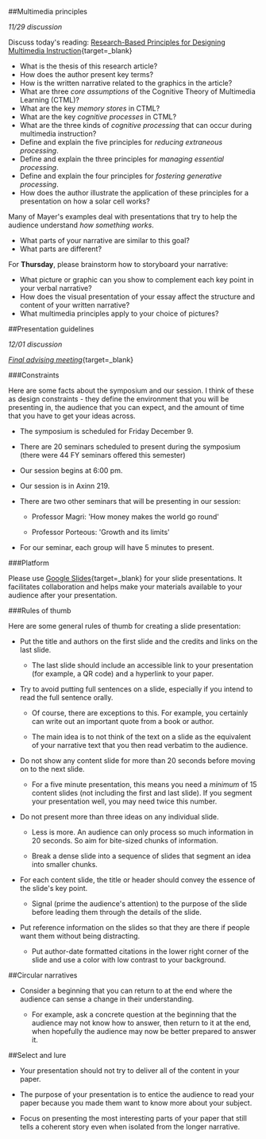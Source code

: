 ##Multimedia principles    

_11/29 discussion_

Discuss today's reading: [Research-Based Principles for Designing Multimedia Instruction](http://hilt.harvard.edu/wp-content/uploads/2018/08/HILT_SpeakerSeries_Mayer_background_reading.pdf){target=_blank}  

- What is the thesis of this research article?   
- How does the author present key terms?  
- How is the written narrative related to the graphics in the article?
- What are three _core assumptions_ of the Cognitive Theory of Multimedia Learning (CTML)?  
- What are the key _memory stores_ in CTML?  
- What are the key _cognitive processes_ in CTML?  
- What are the three kinds of _cognitive processing_ that can occur during multimedia instruction?  
- Define and explain the five principles for _reducing extraneous processing_.  
- Define and explain the three principles for _managing essential processing_.  
- Define and explain the four principles for _fostering generative processing_.
- How does the author illustrate the application of these principles for a presentation on how a solar cell works?  

Many of Mayer's examples deal with presentations that try to help the audience understand _how something works_.  

- What parts of your narrative are similar to this goal?  
- What parts are different?  

For **Thursday**, please brainstorm how to storyboard your narrative:  

- What picture or graphic can you show to complement each key point in your verbal narrative?  
- How does the visual presentation of your essay affect the structure and content of your written narrative?  
- What multimedia principles apply to your choice of pictures?  

##Presentation guidelines      

_12/01 discussion_  

[_Final advising meeting_](https://docs.google.com/spreadsheets/d/1bTM0elNQyOzHDNtHjo9B4SXeNq-Psk_P6PNxQGpafro/edit?usp=sharing){target=_blank}  

###Constraints  

Here are some facts about the symposium and our session. I think of these as design constraints - they define the environment that you will be presenting in, the audience that you can expect, and the amount of time that you have to get your ideas across.      

- The symposium is scheduled for Friday December 9.   

- There are 20 seminars scheduled to present during the symposium (there were 44 FY seminars offered this semester)

- Our session begins at 6:00 pm.

- Our session is in Axinn 219.

- There are two other seminars that will be presenting in our session:

    - Professor Magri: 'How money makes the world go round'  

    - Professor Porteous: 'Growth and its limits'  

- For our seminar, each group will have 5 minutes to present.  

###Platform  

Please use [Google Slides](https://support.google.com/a/users/answer/9282488?hl=en){target=_blank} for your slide presentations. It facilitates collaboration and helps make your materials available to your audience after your presentation.    

###Rules of thumb  

Here are some general rules of thumb for creating a slide presentation:  

- Put the title and authors on the first slide and the credits and links on the last slide.  

    - The last slide should include an accessible link to your presentation (for example, a QR code) and a hyperlink to your paper.

- Try to avoid putting full sentences on a slide, especially if you intend to read the full sentence orally.    

    - Of course, there are exceptions to this. For example, you certainly can write out an important quote from a book or author.  

    - The main idea is to not think of the text on a slide as the equivalent of your narrative text that you then read verbatim to the audience.  

- Do not show any content slide for more than 20 seconds before moving on to the next slide.

    - For a five minute presentation, this means you need a _minimum_ of 15 content slides (not including the first and last slide). If you segment your presentation well, you may need twice this number.   

- Do not present more than three ideas on any individual slide.  

    - Less is more. An audience can only process so much information in 20 seconds. So aim for bite-sized chunks of information.  

    - Break a dense slide into a sequence of slides that segment an idea into smaller chunks.  

- For each content slide, the title or header should convey the essence of the slide's key point.  

    - Signal (prime the audience's attention) to the purpose of the slide before leading them through the details of the slide.  

- Put reference information on the slides so that they are there if people want them without being distracting.  

    - Put author-date formatted citations in the lower right corner of the slide and use a color with low contrast to your background.  

##Circular narratives  

- Consider a beginning that you can return to at the end where the audience can sense a change in their understanding.  

    - For example, ask a concrete question at the beginning that the audience may not know how to answer, then return to it at the end, when hopefully the audience may now be better prepared to answer it.  

##Select and lure   

- Your presentation should not try to deliver all of the content in your paper.  

- The purpose of your presentation is to entice the audience to read your paper because you made them want to know more about your subject.  

- Focus on presenting the most interesting parts of your paper that still tells a coherent story even when isolated from the longer narrative.  
